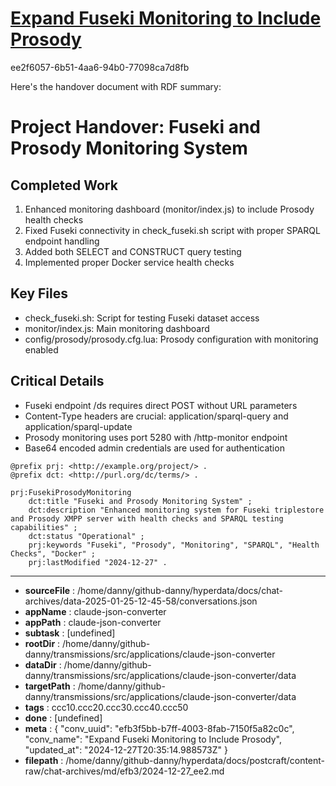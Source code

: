 # [Expand Fuseki Monitoring to Include Prosody](https://claude.ai/chat/efb3f5bb-b7ff-4003-8fab-7150f5a82c0c)

ee2f6057-6b51-4aa6-94b0-77098ca7d8fb

 Here's the handover document with RDF summary:

# Project Handover: Fuseki and Prosody Monitoring System

## Completed Work
1. Enhanced monitoring dashboard (monitor/index.js) to include Prosody health checks
2. Fixed Fuseki connectivity in check_fuseki.sh script with proper SPARQL endpoint handling
3. Added both SELECT and CONSTRUCT query testing
4. Implemented proper Docker service health checks

## Key Files
- check_fuseki.sh: Script for testing Fuseki dataset access
- monitor/index.js: Main monitoring dashboard
- config/prosody/prosody.cfg.lua: Prosody configuration with monitoring enabled

## Critical Details
- Fuseki endpoint /ds requires direct POST without URL parameters
- Content-Type headers are crucial: application/sparql-query and application/sparql-update
- Prosody monitoring uses port 5280 with /http-monitor endpoint
- Base64 encoded admin credentials are used for authentication

```turtle
@prefix prj: <http://example.org/project/> .
@prefix dct: <http://purl.org/dc/terms/> .

prj:FusekiProsodyMonitoring
    dct:title "Fuseki and Prosody Monitoring System" ;
    dct:description "Enhanced monitoring system for Fuseki triplestore and Prosody XMPP server with health checks and SPARQL testing capabilities" ;
    dct:status "Operational" ;
    prj:keywords "Fuseki", "Prosody", "Monitoring", "SPARQL", "Health Checks", "Docker" ;
    prj:lastModified "2024-12-27" .
```

---

* **sourceFile** : /home/danny/github-danny/hyperdata/docs/chat-archives/data-2025-01-25-12-45-58/conversations.json
* **appName** : claude-json-converter
* **appPath** : claude-json-converter
* **subtask** : [undefined]
* **rootDir** : /home/danny/github-danny/transmissions/src/applications/claude-json-converter
* **dataDir** : /home/danny/github-danny/transmissions/src/applications/claude-json-converter/data
* **targetPath** : /home/danny/github-danny/transmissions/src/applications/claude-json-converter/data
* **tags** : ccc10.ccc20.ccc30.ccc40.ccc50
* **done** : [undefined]
* **meta** : {
  "conv_uuid": "efb3f5bb-b7ff-4003-8fab-7150f5a82c0c",
  "conv_name": "Expand Fuseki Monitoring to Include Prosody",
  "updated_at": "2024-12-27T20:35:14.988573Z"
}
* **filepath** : /home/danny/github-danny/hyperdata/docs/postcraft/content-raw/chat-archives/md/efb3/2024-12-27_ee2.md